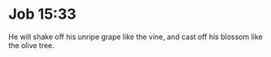 # Job 15:33

He will shake off his unripe grape like the vine, and cast off his blossom like the olive tree.
